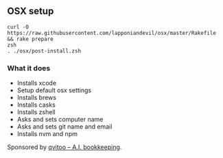 ## OSX setup

`curl -O https://raw.githubusercontent.com/lapponiandevil/osx/master/Rakefile && rake prepare`  
`zsh`  
`. ./osx/post-install.zsh`


### What it does

 - Installs xcode
 - Setup default osx settings
 - Installs brews
 - Installs casks
 - Installs zshell
 - Asks and sets computer name
 - Asks and sets git name and email
 - Installs nvm and npm

Sponsored by
[qvitoo – A.I. bookkeeping](https://qvitoo.com/?utm_source=github&utm_campaign=repos).
